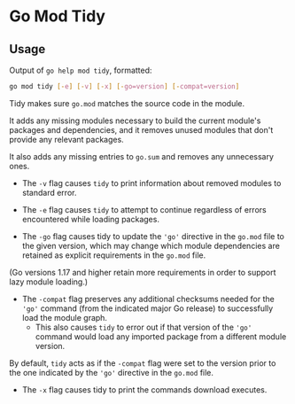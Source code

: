 
# Go Mod Tidy

## Usage
Output of `go help mod tidy`, formatted:

```bash
go mod tidy [-e] [-v] [-x] [-go=version] [-compat=version]
```

Tidy makes sure `go.mod` matches the source code in the module.

It adds any missing modules necessary to build the current module's
packages and dependencies, and it removes unused modules that
don't provide any relevant packages.

It also adds any missing entries to `go.sum` and removes any unnecessary ones.

* The `-v` flag causes `tidy` to print information about removed modules
  to standard error.

* The `-e` flag causes `tidy` to attempt to continue regardless of errors
  encountered while loading packages.

* The `-go` flag causes tidy to update the `'go'` directive in the `go.mod`
  file to the given version, which may change which module dependencies
  are retained as explicit requirements in the `go.mod` file.

(Go versions 1.17 and higher retain more requirements in order to
support lazy module loading.)

* The `-compat` flag preserves any additional checksums needed for the
  `'go'` command (from the indicated major Go release) to successfully load
  the module graph.
    * This also causes `tidy` to error out if that version of the
      `'go'` command would load any imported package from a different module
      version.

By default, `tidy` acts as if the `-compat` flag were set to the
version prior to the one indicated by the `'go'` directive in the `go.mod`
file.

* The `-x` flag causes tidy to print the commands download executes.


